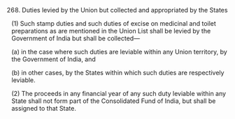 268. Duties levied by the Union but collected and appropriated by the States

(1) Such stamp duties and such duties of excise on medicinal and toilet preparations as are mentioned in the Union List shall be levied by the Government of India but shall be collected—

(a) in the case where such duties are leviable within any Union territory, by the Government of India, and

(b) in other cases, by the States within which such duties are respectively leviable.

(2) The proceeds in any financial year of any such duty leviable within any State shall not form part of the Consolidated Fund of India, but shall be assigned to that State.

